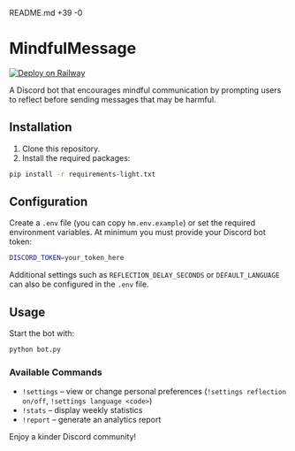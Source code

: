 README.md
+39
-0

# MindfulMessage

[![Deploy on Railway](https://railway.app/button.svg)](https://railway.app/new/template/github.com/sillycarz/mindful-message)

A Discord bot that encourages mindful communication by prompting users to reflect before sending messages that may be harmful.

## Installation

1. Clone this repository.
2. Install the required packages:

```bash
pip install -r requirements-light.txt
```

## Configuration

Create a `.env` file (you can copy `hm.env.example`) or set the required environment variables. At minimum you must provide your Discord bot token:

```bash
DISCORD_TOKEN=your_token_here
```

Additional settings such as `REFLECTION_DELAY_SECONDS` or `DEFAULT_LANGUAGE` can also be configured in the `.env` file.

## Usage

Start the bot with:

```bash
python bot.py
```

### Available Commands

- `!settings` – view or change personal preferences (`!settings reflection on/off`, `!settings language <code>`)
- `!stats` – display weekly statistics
- `!report` – generate an analytics report

Enjoy a kinder Discord community!
